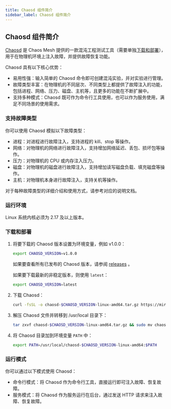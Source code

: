 ```yaml
---
title: Chaosd 组件简介
sidebar_label: Chaosd 组件简介
---
```


## Chaosd 组件简介

[Chaosd](https://github.com/chaos-mesh/chaosd) 是 Chaos Mesh 提供的一款混沌工程测试工具（需要单独[下载和部署](#下载和部署)），用于在物理机环境上注入故障，并提供故障恢复功能。

Chaosd 具有以下核心优势：

- 易用性强：输入简单的 Chaosd 命令即可创建混沌实验，并对实验进行管理。
- 故障类型丰富：在物理机的不同层次、不同类型上都提供了故障注入的功能，包括进程、网络、压力、磁盘、主机等，且更多的功能在不断扩展中。
- 支持多种模式：Chaosd 既可作为命令行工具使用，也可以作为服务使用，满足不同场景的使用需求。

### 支持故障类型

你可以使用 Chaosd 模拟以下故障类型：

- 进程：对进程进行故障注入，支持进程的 kill、stop 等操作。
- 网络：对物理机的网络进行故障注入，支持增加网络延迟、丢包、损坏包等操作。
- 压力：对物理机的 CPU 或内存注入压力。
- 磁盘：对物理机的磁盘进行故障注入，支持增加读写磁盘负载、填充磁盘等操作。
- 主机：对物理机本身进行故障注入，支持关机等操作。

对于每种故障类型的详细介绍和使用方式，请参考对应的说明文档。

### 运行环境

Linux 系统内核必须为 2.17 及以上版本。

### 下载和部署

1. 将要下载的 Chaosd 版本设置为环境变量，例如 v1.0.0：

   ```bash
   export CHAOSD_VERSION=v1.0.0
   ```

   如果要查看所有已发布的 Chaosd 版本，请参阅 [releases](https://github.com/chaos-mesh/chaosd/releases) 。

   如果要下载最新的非稳定版本，则使用 `latest`：

   ```bash
   export CHAOSD_VERSION=latest
   ```

2. 下载 Chaosd：

   ```bash
   curl -fsSL -o chaosd-$CHAOSD_VERSION-linux-amd64.tar.gz https://mirrors.chaos-mesh.org/chaosd-$CHAOSD_VERSION-linux-amd64.tar.gz
   ```

3. 解压 Chaosd 文件并转移到 /usr/local 目录下：

   ```bash
   tar zxvf chaosd-$CHAOSD_VERSION-linux-amd64.tar.gz && sudo mv chaosd-$CHAOSD_VERSION-linux-amd64 /usr/local/
   ```

4. 将 Chaosd 目录加到环境变量 `PATH` 中：

   ```bash
   export PATH=/usr/local/chaosd-$CHAOSD_VERSION-linux-amd64:$PATH
   ```

### 运行模式

你可以通过以下模式使用 Chaosd：

- 命令行模式：将 Chaosd 作为命令行工具，直接运行即可注入故障、恢复故障。
- 服务模式：将 Chaosd 作为服务运行在后台，通过发送 HTTP 请求来注入故障、恢复故障。
